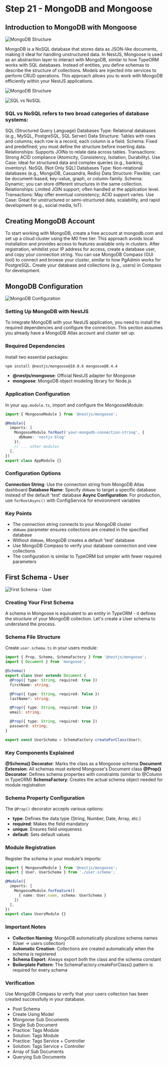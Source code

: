 # Step 21 - MongoDB and Mongoose

## Introduction to MongoDB with Mongoose

![MongoDB Structure](./images/intro%20mongodb%20+%20mongoose.png)

MongoDB is a NoSQL database that stores data as JSON-like documents, making it ideal for handling unstructured data. In NestJS, Mongoose is used as an abstraction layer to interact with MongoDB, similar to how TypeORM works with SQL databases. Instead of entities, you define schemas to describe the structure of collections. Models are injected into services to perform CRUD operations. This approach allows you to work with MongoDB efficiently within your NestJS applications.


![MongoDB Structure](./images/about-mogodb.png)

![SQL vs NoSQL](./images/sql%20vs%20nosql.png)

### **SQL vs NoSQL refers to two broad categories of database systems:**

SQL (Structured Query Language) Databases
Type: Relational databases (e.g., MySQL, PostgreSQL, SQL Server)
Data Structure: Tables with rows and columns; each row is a record, each column is a field.
Schema: Fixed and predefined; you must define the structure before inserting data.
Relationships: Supports JOINs to relate data across tables.
Transactions: Strong ACID compliance (Atomicity, Consistency, Isolation, Durability).
Use Case: Ideal for structured data and complex queries (e.g., banking, inventory).
NoSQL (Not Only SQL) Databases
Type: Non-relational databases (e.g., MongoDB, Cassandra, Redis)
Data Structure: Flexible; can be document-based, key-value, graph, or column-family.
Schema: Dynamic; you can store different structures in the same collection.
Relationships: Limited JOIN support; often handled at the application level.
Transactions: May offer eventual consistency; ACID support varies.
Use Case: Great for unstructured or semi-structured data, scalability, and rapid development (e.g., social media, IoT).


## Creating MongoDB Account

To start working with MongoDB, create a free account at mongodb.com and set up a cloud cluster using the M0 free tier. This approach avoids local installation and provides access to features available only in clusters. After registration, whitelist your IP address for access, create a database user, and copy your connection string. You can use MongoDB Compass (GUI tool) to connect and browse your cluster, similar to how PgAdmin works for PostgreSQL. Create your database and collections (e.g., users) in Compass for development.

## MongoDB Configuration

![MongoDB Configuration](./images/mongodb-configuration.png)

### Setting Up MongoDB with NestJS

To integrate MongoDB with your NestJS application, you need to install the required dependencies and configure the connection. This section assumes you already have a MongoDB Atlas account and cluster set up.

### Required Dependencies

Install two essential packages:

```bash
npm install @nestjs/mongoose@10.0.6 mongoose@8.4.4
```

- **@nestjs/mongoose**: Official NestJS adapter for Mongoose
- **mongoose**: MongoDB object modeling library for Node.js

### Application Configuration

In your `app.module.ts`, import and configure the MongooseModule:

```typescript
import { MongooseModule } from '@nestjs/mongoose';

@Module({
  imports: [
    MongooseModule.forRoot('your-mongodb-connection-string', {
      dbName: 'nestjs-blog'
    }),
    // ... other modules
  ],
})
export class AppModule {}
```

### Configuration Options

**Connection String**: Use the connection string from MongoDB Atlas dashboard
**Database Name**: Specify `dbName` to target a specific database instead of the default 'test' database
**Async Configuration**: For production, use `forRootAsync()` with ConfigService for environment variables

### Key Points

- The connection string connects to your MongoDB cluster
- `dbName` parameter ensures collections are created in the specified database
- Without `dbName`, MongoDB creates a default 'test' database
- Use MongoDB Compass to verify your database connection and view collections
- The configuration is similar to TypeORM but simpler with fewer required parameters


## First Schema - User

![First Schema - User](./images/first-schema.png)

### Creating Your First Schema

A schema in Mongoose is equivalent to an entity in TypeORM - it defines the structure of your MongoDB collection. Let's create a User schema to understand the process.

### Schema File Structure

Create `user.schema.ts` in your users module:

```typescript
import { Prop, Schema, SchemaFactory } from '@nestjs/mongoose';
import { Document } from 'mongoose';

@Schema()
export class User extends Document {
  @Prop({ type: String, required: true })
  firstName: string;

  @Prop({ type: String, required: false })
  lastName?: string;

  @Prop({ type: String, required: true })
  email: string;

  @Prop({ type: String, required: true })
  password: string;
}

export const UserSchema = SchemaFactory.createForClass(User);
```

### Key Components Explained

**@Schema() Decorator**: Marks the class as a Mongoose schema
**Document Extension**: All schemas must extend Mongoose's Document class
**@Prop() Decorator**: Defines schema properties with constraints (similar to @Column in TypeORM)
**SchemaFactory**: Creates the actual schema object needed for module registration

### Schema Property Configuration

The `@Prop()` decorator accepts various options:
- **type**: Defines the data type (String, Number, Date, Array, etc.)
- **required**: Makes the field mandatory
- **unique**: Ensures field uniqueness
- **default**: Sets default values

### Module Registration

Register the schema in your module's imports:

```typescript
import { MongooseModule } from '@nestjs/mongoose';
import { User, UserSchema } from './user.schema';

@Module({
  imports: [
    MongooseModule.forFeature([
      { name: User.name, schema: UserSchema }
    ])
  ],
})
export class UsersModule {}
```

### Important Notes

- **Collection Naming**: MongoDB automatically pluralizes schema names (User → users collection)
- **Automatic Creation**: Collections are created automatically when the schema is registered
- **Schema Export**: Always export both the class and the schema constant
- **Boilerplate Pattern**: The SchemaFactory.createForClass() pattern is required for every schema

### Verification

Use MongoDB Compass to verify that your users collection has been created successfully in your database.

- Post Schema
- Create Using Model
- Mongoose Sub Documents
- Single Sub Document
- Practice: Tags Module
- Solution: Tags Module
- Practice: Tags Service + Controller
- Solution: Tags Service + Controller
- Array of Sub Documents
- Querying Sub Documents